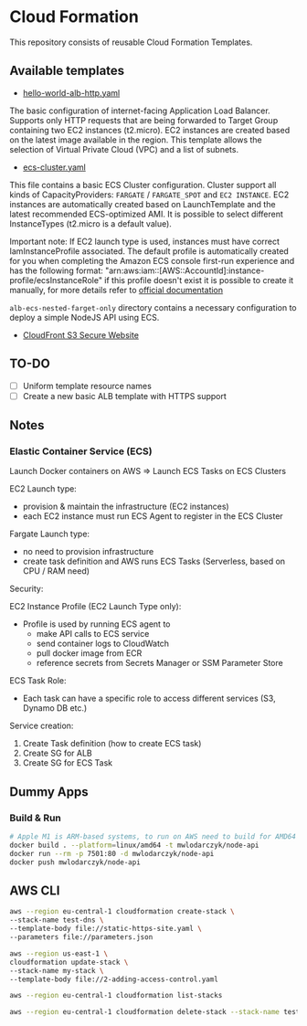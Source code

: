 # Cloud Formation

This repository consists of reusable Cloud Formation Templates.

## Available templates

- [hello-world-alb-http.yaml](hello-world-alb-http.yaml)

The basic configuration of internet-facing Application Load Balancer. 
Supports only HTTP requests that are being forwarded to Target Group containing two EC2 instances (t2.micro).
EC2 instances are created based on the latest image available in the region. This template allows the selection of Virtual Private Cloud (VPC) and a list of subnets.


- [ecs-cluster.yaml](alb-ecs-nested/ecs-cluster.yaml)

This file contains a basic ECS Cluster configuration. Cluster support all kinds of CapacityProviders: `FARGATE` / `FARGATE_SPOT` and `EC2 INSTANCE`. EC2 instances are automatically created based on LaunchTemplate and the latest recommended ECS-optimized AMI. It is possible to select different InstanceTypes (t2.micro is a default value).

Important note:
If EC2 launch type is used, instances must have correct IamInstanceProfile associated. 
The default profile is automatically created for you when completing the Amazon ECS console first-run experience and has the following format: "arn:aws:iam::[AWS::AccountId]:instance-profile/ecsInstanceRole" 
if this profile doesn't exist it is possible to create it manually, for more details refer to [official documentation](https://docs.aws.amazon.com/AmazonECS/latest/developerguide/instance_IAM_role.html)

`alb-ecs-nested-farget-only` directory contains a necessary configuration to deploy a simple NodeJS API using ECS.

- [CloudFront S3 Secure Website](cloudfront-s3-secure-website/README.md)


## TO-DO

- [ ] Uniform template resource names
- [ ] Create a new basic ALB template with HTTPS support

## Notes

### Elastic Container Service (ECS)

Launch Docker containers on AWS => Launch ECS Tasks on ECS Clusters

EC2 Launch type: 
- provision & maintain the infrastructure (EC2 instances)
- each EC2 instance must run ECS Agent to register in the ECS Cluster

Fargate Launch type:
- no need to provision infrastructure
- create task definition and AWS runs ECS Tasks (Serverless, based on CPU / RAM need)

Security:

EC2 Instance Profile (EC2 Launch Type only):
- Profile is used by running ECS agent to
  - make API calls to ECS service
  - send container logs to CloudWatch
  - pull docker image from ECR
  - reference secrets from Secrets Manager or SSM Parameter Store

ECS Task Role:
- Each task can have a specific role to access different services (S3, Dynamo DB etc.)

Service creation:
1. Create Task definition (how to create ECS task)
2. Create SG for ALB
3. Create SG for ECS Task

## Dummy Apps

### Build & Run

```bash
# Apple M1 is ARM-based systems, to run on AWS need to build for AMD64
docker build . --platform=linux/amd64 -t mwlodarczyk/node-api
docker run --rm -p 7501:80 -d mwlodarczyk/node-api
docker push mwlodarczyk/node-api
```

## AWS CLI

```bash
aws --region eu-central-1 cloudformation create-stack \
--stack-name test-dns \
--template-body file://static-https-site.yaml \
--parameters file://parameters.json

aws --region us-east-1 \
cloudformation update-stack \
--stack-name my-stack \
--template-body file://2-adding-access-control.yaml

aws --region eu-central-1 cloudformation list-stacks

aws --region eu-central-1 cloudformation delete-stack --stack-name test-dns
```